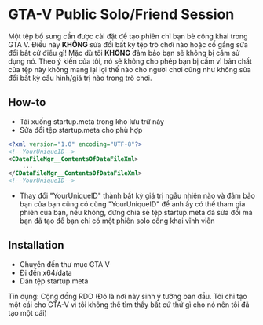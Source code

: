 # GTA-V Public Solo/Friend Session
Một tệp bổ sung cần được cài đặt để tạo phiên chỉ bạn bè công khai trong GTA V. Điều này **KHÔNG** sửa đổi bất kỳ tệp trò chơi nào hoặc cố gắng sửa đổi bất cứ điều gì! Mặc dù tôi **KHÔNG** đảm bảo bạn sẽ không bị cấm sử dụng nó. Theo ý kiến ​​​​của tôi, nó sẽ không cho phép bạn bị cấm vì bản chất của tệp này không mang lại lợi thế nào cho người chơi cũng như không sửa đổi bất kỳ cấu hình/giá trị nào trong trò chơi.

## How-to

- Tải xuống startup.meta trong kho lưu trữ này
- Sửa đổi tệp startup.meta cho phù hợp
```xml
<?xml version="1.0" encoding="UTF-8"?>
<!--YourUniqueID-->
<CDataFileMgr__ContentsOfDataFileXml>
	...
</CDataFileMgr__ContentsOfDataFileXml>                     
<!--YourUniqueID-->
```
- Thay đổi "YourUniqueID" thành bất kỳ giá trị ngẫu nhiên nào và đảm bảo bạn của bạn cũng có cùng "YourUniqueID" để anh ấy có thể tham gia phiên của bạn, nếu không, đừng chia sẻ tệp startup.meta đã sửa đổi mà bạn đã tạo để bạn chỉ có một phiên solo công khai vĩnh viễn
## Installation

- Chuyển đến thư mục GTA V 
- Đi đến x64/data
- Dán tệp startup.meta

Tín dụng: Cộng đồng RDO (Đó là nơi nảy sinh ý tưởng ban đầu. Tôi chỉ tạo một cái cho GTA-V vì tôi không thể tìm thấy bất cứ thứ gì cho nó nên tôi đã tạo một cái)
